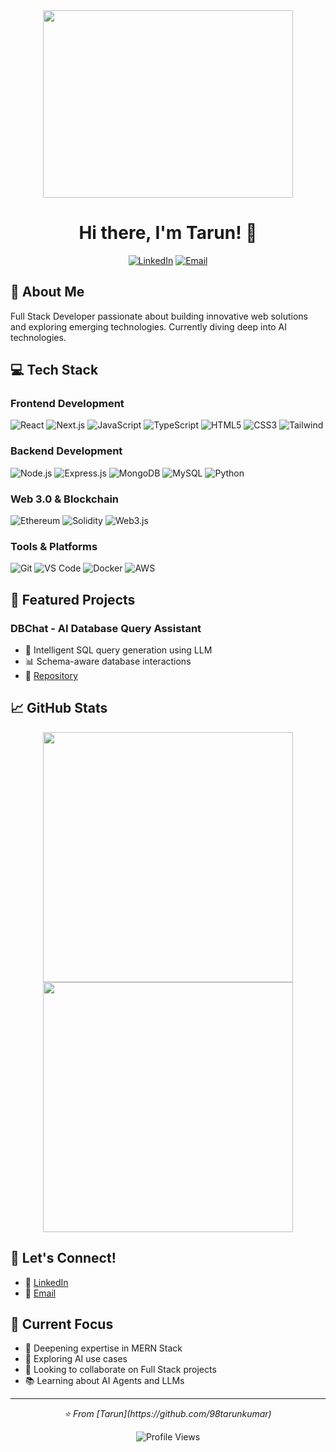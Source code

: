 <div align="center">
  <img src="https://raw.githubusercontent.com/demartini/demartini/master/code.gif" width="400" height="300">
  
  # Hi there, I'm Tarun! 👋
  
  [![LinkedIn](https://img.shields.io/badge/LinkedIn-Connect-blue?style=for-the-badge&logo=linkedin)](https://linkedin.com/in/tarun-kumar-dev)
  [![Email](https://img.shields.io/badge/Email-Contact-red?style=for-the-badge&logo=gmail)](mailto:98tarunkumar@gmail.com)
</div>

## 🚀 About Me

Full Stack Developer passionate about building innovative web solutions and exploring emerging technologies. Currently diving deep into AI technologies.

## 💻 Tech Stack

### Frontend Development
![React](https://img.shields.io/badge/React-20232A?style=for-the-badge&logo=react&logoColor=61DAFB)
![Next.js](https://img.shields.io/badge/Next.js-000000?style=for-the-badge&logo=next.js&logoColor=white)
![JavaScript](https://img.shields.io/badge/JavaScript-F7DF1E?style=for-the-badge&logo=javascript&logoColor=black)
![TypeScript](https://img.shields.io/badge/TypeScript-007ACC?style=for-the-badge&logo=typescript&logoColor=white)
![HTML5](https://img.shields.io/badge/HTML5-E34F26?style=for-the-badge&logo=html5&logoColor=white)
![CSS3](https://img.shields.io/badge/CSS3-1572B6?style=for-the-badge&logo=css3&logoColor=white)
![Tailwind](https://img.shields.io/badge/Tailwind_CSS-38B2AC?style=for-the-badge&logo=tailwind-css&logoColor=white)

### Backend Development
![Node.js](https://img.shields.io/badge/Node.js-43853D?style=for-the-badge&logo=node.js&logoColor=white)
![Express.js](https://img.shields.io/badge/Express.js-404D59?style=for-the-badge)
![MongoDB](https://img.shields.io/badge/MongoDB-4EA94B?style=for-the-badge&logo=mongodb&logoColor=white)
![MySQL](https://img.shields.io/badge/MySQL-00000F?style=for-the-badge&logo=mysql&logoColor=white)
![Python](https://img.shields.io/badge/Python-14354C?style=for-the-badge&logo=python&logoColor=white)

### Web 3.0 & Blockchain
![Ethereum](https://img.shields.io/badge/Ethereum-3C3C3D?style=for-the-badge&logo=ethereum&logoColor=white)
![Solidity](https://img.shields.io/badge/Solidity-363636?style=for-the-badge&logo=solidity&logoColor=white)
![Web3.js](https://img.shields.io/badge/Web3.js-F16822?style=for-the-badge&logo=web3.js&logoColor=white)

### Tools & Platforms
![Git](https://img.shields.io/badge/Git-F05032?style=for-the-badge&logo=git&logoColor=white)
![VS Code](https://img.shields.io/badge/VS_Code-0078D4?style=for-the-badge&logo=visual%20studio%20code&logoColor=white)
![Docker](https://img.shields.io/badge/Docker-2496ED?style=for-the-badge&logo=docker&logoColor=white)
![AWS](https://img.shields.io/badge/AWS-232F3E?style=for-the-badge&logo=amazon-aws&logoColor=white)

## 🌟 Featured Projects

### DBChat - AI Database Query Assistant
- 🤖 Intelligent SQL query generation using LLM
- 📊 Schema-aware database interactions
- 🔗 [Repository](https://github.com/98tarunkumar/dbchat)

## 📈 GitHub Stats

<p align="center">
  <img src="https://github-readme-stats.vercel.app/api?username=98tarunkumar&show_icons=true&theme=dark" width="400">
  <img src="https://github-readme-stats.vercel.app/api/top-langs/?username=98tarunkumar&layout=compact&theme=dark" width="400">
</p>

## 🤝 Let's Connect!

- 💼 [LinkedIn](https://linkedin.com/in/tarun-kumar-dev)
- 📧 [Email](mailto:98tarunkumar@gmail.com)

## 🎯 Current Focus

- 🌱 Deepening expertise in MERN Stack
- 🔭 Exploring AI use cases
- 👯 Looking to collaborate on Full Stack projects
- 📚 Learning about AI Agents and LLMs 

---

<div align="center">
  <i>⭐️ From [Tarun](https://github.com/98tarunkumar)</i>
  
  ![Profile Views](https://komarev.com/ghpvc/?username=98tarunkumar&color=blue)
</div>
